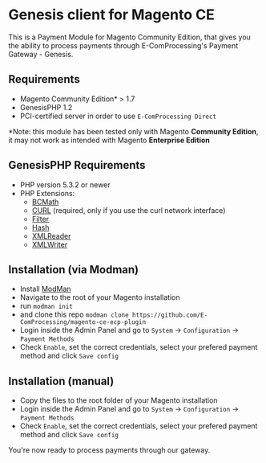 Genesis client for Magento CE
=============================

This is a Payment Module for Magento Community Edition, that gives you the ability to process payments through E-ComProcessing's Payment Gateway - Genesis.

Requirements
------------

* Magento Community Edition* > 1.7
* GenesisPHP 1.2
* PCI-certified server in order to use ```E-ComProcessing Direct```

*Note: this module has been tested only with Magento __Community Edition__, it may not work
as intended with Magento __Enterprise Edition__

GenesisPHP Requirements
------------

* PHP version 5.3.2 or newer
* PHP Extensions:
    * [BCMath](https://php.net/bcmath)
    * [CURL](https://php.net/curl) (required, only if you use the curl network interface)
    * [Filter](https://php.net/filter)
    * [Hash](https://php.net/hash)
    * [XMLReader](https://php.net/xmlreader)
    * [XMLWriter](https://php.net/xmlwriter)

Installation (via Modman)
---------------------

* Install [ModMan]
* Navigate to the root of your Magento installation
* run ```modman init```
* and clone this repo ```modman clone https://github.com/E-ComProcessing/magento-ce-ecp-plugin```
* Login inside the Admin Panel and go to ```System``` -> ```Configuration``` -> ```Payment Methods```
* Check ```Enable```, set the correct credentials, select your prefered payment method and click ```Save config```

Installation (manual)
---------------------

* Copy the files to the root folder of your Magento installation
* Login inside the Admin Panel and go to ```System``` -> ```Configuration``` -> ```Payment Methods```
* Check ```Enable```, set the correct credentials, select your prefered payment method and click ```Save config```

You're now ready to process payments through our gateway.

[ModMan]: https://github.com/colinmollenhour/modman
